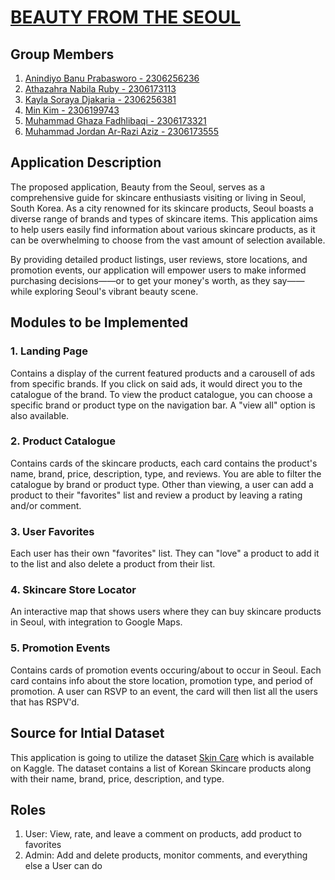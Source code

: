 # [BEAUTY FROM THE SEOUL](http://muhammad-ghaza31-beautyfromtheseoul.pbp.cs.ui.ac.id/)

## Group Members
1. [Anindiyo Banu Prabasworo - 2306256236](https://github.com/skibidiyo)
2. [Athazahra Nabila Ruby - 2306173113](https://github.com/thataruby)
3. [Kayla Soraya Djakaria - 2306256381](https://github.com/luticakep)
4. [Min Kim - 2306199743](https://github.com/wuyu0107)
5. [Muhammad Ghaza Fadhlibaqi - 2306173321](https://github.com/GhazaFadhlilbaqi)
6. [Muhammad Jordan Ar-Razi Aziz - 2306173555](https://github.com/jordanaziz18)

## Application Description
The proposed application, Beauty from the Seoul, serves as a comprehensive guide for skincare enthusiasts visiting or living in Seoul, South Korea. As a city renowned for its skincare products, Seoul boasts a diverse range of brands and types of skincare items. This application aims to help users easily find information about various skincare products, as it can be overwhelming to choose from the vast amount of selection available.

By providing detailed product listings, user reviews, store locations, and promotion events, our application will empower users to make informed purchasing decisions——or to get your money's worth, as they say——while exploring Seoul's vibrant beauty scene.

## Modules to be Implemented
### 1. Landing Page  
Contains a display of the current featured products and a carousell of ads from specific brands. If you click on said ads, it would direct you to the catalogue of the brand. To view the product catalogue, you can choose a specific brand or product type on the navigation bar. A "view all" option is also available.

### 2. Product Catalogue  
Contains cards of the skincare products, each card contains the product's name, brand, price, description, type, and reviews. You are able to filter the catalogue by brand or product type. Other than viewing, a user can add a product to their "favorites" list and review a product by leaving a rating and/or comment.

### 3. User Favorites  
Each user has their own "favorites" list. They can "love" a product to add it to the list and also delete a product from their list. 

### 4. Skincare Store Locator
An interactive map that shows users where they can buy skincare products in Seoul, with integration to Google Maps.

### 5. Promotion Events
Contains cards of promotion events occuring/about to occur in Seoul. Each card contains info about the store location, promotion type, and period of promotion. A user can RSVP to an event, the card will then list all the users that has RSPV'd.

## Source for Intial Dataset
This application is going to utilize the dataset [Skin Care](https://www.kaggle.com/datasets/taniadh/skin-care?resource=download) which is available on Kaggle. The dataset contains a list of Korean Skincare products along with their name, brand, price, description, and type.

## Roles
1. User: View, rate, and leave a comment on products, add product to favorites
2. Admin: Add and delete products, monitor comments, and everything else a User can do 